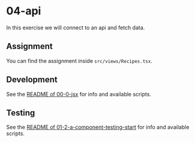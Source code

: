 # 04-api

In this exercise we will connect to an api and fetch data.

## Assignment

You can find the assignment inside `src/views/Recipes.tsx`.

## Development

See the [README of 00-0-jsx](../00-0-jsx/README.md#development) for info and available scripts.

## Testing

See the [README of 01-2-a-component-testing-start](../01-2-a-component-testing-start/README.md#testing) for info and available scripts.
